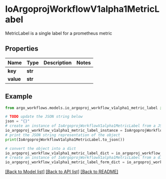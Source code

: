 # IoArgoprojWorkflowV1alpha1MetricLabel

MetricLabel is a single label for a prometheus metric

## Properties

Name | Type | Description | Notes
------------ | ------------- | ------------- | -------------
**key** | **str** |  | 
**value** | **str** |  | 

## Example

```python
from argo_workflows.models.io_argoproj_workflow_v1alpha1_metric_label import IoArgoprojWorkflowV1alpha1MetricLabel

# TODO update the JSON string below
json = "{}"
# create an instance of IoArgoprojWorkflowV1alpha1MetricLabel from a JSON string
io_argoproj_workflow_v1alpha1_metric_label_instance = IoArgoprojWorkflowV1alpha1MetricLabel.from_json(json)
# print the JSON string representation of the object
print(IoArgoprojWorkflowV1alpha1MetricLabel.to_json())

# convert the object into a dict
io_argoproj_workflow_v1alpha1_metric_label_dict = io_argoproj_workflow_v1alpha1_metric_label_instance.to_dict()
# create an instance of IoArgoprojWorkflowV1alpha1MetricLabel from a dict
io_argoproj_workflow_v1alpha1_metric_label_form_dict = io_argoproj_workflow_v1alpha1_metric_label.from_dict(io_argoproj_workflow_v1alpha1_metric_label_dict)
```
[[Back to Model list]](../README.md#documentation-for-models) [[Back to API list]](../README.md#documentation-for-api-endpoints) [[Back to README]](../README.md)


